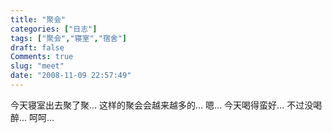 ```yaml
---
title: "聚会"
categories: ["日志"]
tags: ["聚会","寝室","宿舍"]
draft: false
Comments: true
slug: "meet"
date: "2008-11-09 22:57:49"
---
```


今天寝室出去聚了聚...
这样的聚会会越来越多的...
嗯... 今天喝得蛮好... 不过没喝醉... 呵呵...

